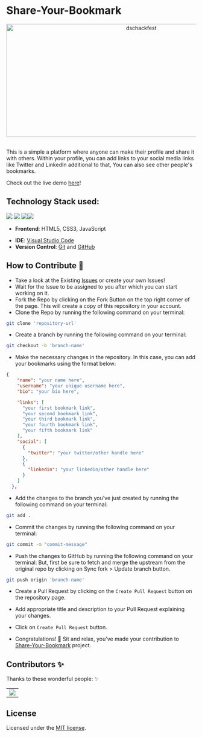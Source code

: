 # Share-Your-Bookmark

<div align="center"> <img align="center" alt="dschackfest" src="https://user-images.githubusercontent.com/84925346/193271219-6360d311-ea13-42eb-8822-4ec2fd854ee5.jpeg" height='300' width='700'></div>

<br>

This is a simple a platform where anyone can make their profile and share it with others. Within your profile, you can add links to your social media links like Twitter and LinkedIn additional to that, You can also see other people's bookmarks.

Check out the live demo [here](https://share-your-bookmarks.netlify.app/>)!

## Technology Stack used:

<img src="https://img.shields.io/badge/html5%20-%23E34F26.svg?&style=for-the-badge&logo=html5&logoColor=white"/> <img src="https://img.shields.io/badge/css3%20-%231572B6.svg?&style=for-the-badge&logo=css3&logoColor=white"/> <img src="https://img.shields.io/badge/javascript%20-%23323330.svg?&style=for-the-badge&logo=javascript&logoColor=%23F7DF1E"/><img src="https://img.shields.io/badge/github%20-%23121011.svg?&style=for-the-badge&logo=github&logoColor=white"/>

- **Frontend**: HTML5, CSS3, JavaScript
<!-- - **Backend**: Node.js, Express.js -->
- **IDE**: [Visual Studio Code](https://code.visualstudio.com/download)
- **Version Control**: [Git](https://git-scm.com/downloads) and [GitHub](https://git-scm.com/downloads)

## How to Contribute 🤔

- Take a look at the Existing [Issues](https://github.com/vijayyprajapati/Share-Your-Bookmarks/issues) or create your own Issues!
- Wait for the Issue to be assigned to you after which you can start working on it.
- Fork the Repo by clicking on the Fork Button on the top right corner of the page. This will create a copy of this repository in your account.
- Clone the Repo by running the following command on your terminal:

```bash
git clone 'repository-url'
```

- Create a branch by running the following command on your terminal:

```bash
git checkout -b 'branch-name'
```

- Make the necessary changes in the repository. In this case, you can add your bookmarks using the format below:

```json
{
    "name": "your name here",
    "username": "your unique username here",
    "bio": "your bio here",

    "links": [
      "your first bookmark link",
      "your second bookmark link",
      "your third bookmark link",
      "your fourth bookmark link",
      "your fifth bookmark link"
    ],
    "social": [
      {
        "twitter": "your twitter/other handle here"
      },
      {
        "linkedin": "your linkedin/other handle here"
      }
    ]
  },
```

- Add the changes to the branch you've just created by running the following command on your terminal:

```bash
git add .
```

- Commit the changes by running the following command on your terminal:

```bash
git commit -m "commit-message"
```

- Push the changes to GitHub by running the following command on your terminal: But, first be sure to fetch and merge the upstream from the original repo by clicking on Sync fork > Update branch button.

```bash
git push origin 'branch-name'
```

- Create a Pull Request by clicking on the `Create Pull Request` button on the repository page.

- Add appropriate title and description to your Pull Request explaining your changes.
- Click on `Create Pull Request` button.

- Congratulations! 🎉 Sit and relax, you've made your contribution to [Share-Your-Bookmark](https://github.com/vijayyprajapati/Share-Your-Bookmarks) project.

## Contributors ✨

Thanks to these wonderful people: ✨

<table>
	<tr>
		<td>
			<a href="https://github.com/vijayyprajapati/Share-Your-Bookmarks/graphs/contributors">
  <img src="https://contrib.rocks/image?repo=vijayyprajapati/Share-Your-Bookmarks" />
</a>
		</td>
	</tr>
</table>

## License

Licensed under the [MIT license](LICENSE).

